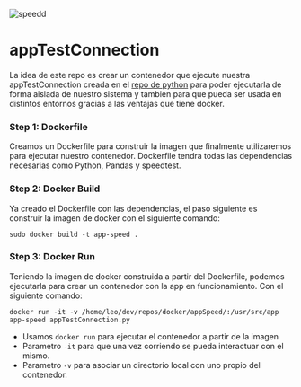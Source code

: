 ![speedd](https://user-images.githubusercontent.com/42939877/175611520-2757e76d-fabc-4aaa-b431-20edbd731214.jpg)



# appTestConnection
La idea de este repo es crear un contenedor que ejecute nuestra appTestConnection creada en el [repo de python](https://github.com/Leonardo1133/Python/tree/main/appSpeed) para poder ejecutarla de forma aislada de nuestro sistema y tambien para que pueda ser usada en distintos entornos gracias a las ventajas que tiene docker.

### Step 1: Dockerfile
Creamos un Dockerfile para construir la imagen que finalmente utilizaremos para ejecutar nuestro contenedor. Dockerfile tendra todas las dependencias necesarias como Python, Pandas y speedtest.

### Step 2: Docker Build
Ya creado el Dockerfile con las dependencias, el paso siguiente es construir la imagen de docker con el siguiente comando:

`sudo docker build -t app-speed .`

### Step 3: Docker Run
Teniendo la imagen de docker construida a partir del Dockerfile, podemos ejecutarla para crear un contenedor con la app en funcionamiento. Con el siguiente comando:

`docker run -it -v /home/leo/dev/repos/docker/appSpeed/:/usr/src/app app-speed appTestConnection.py`

- Usamos `docker run` para ejecutar el contenedor a partir de la imagen
- Parametro `-it` para que una vez corriendo se pueda interactuar con el mismo.
- Parametro `-v` para asociar un directorio local con uno propio del contenedor.
